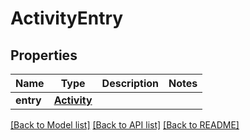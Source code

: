 # ActivityEntry

## Properties
Name | Type | Description | Notes
------------ | ------------- | ------------- | -------------
**entry** | [**Activity**](Activity.md) |  | 

[[Back to Model list]](../README.md#documentation-for-models) [[Back to API list]](../README.md#documentation-for-api-endpoints) [[Back to README]](../README.md)


